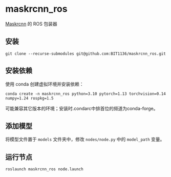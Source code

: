 # maskrcnn_ros

[Maskrcnn](https://github.com/BIT1136/Maskrcnn) 的 ROS 包装器

## 安装

    git clone --recurse-submodules git@github.com:BIT1136/maskrcnn_ros.git

## 安装依赖

使用 conda 创建虚拟环境并安装依赖：

    conda create -n maskrcnn_ros python=3.10 pytorch=1.13 torchvision=0.14 numpy=1.24 rospkg=1.5

可能兼容其它版本的环境；安装时.condarc中排首位的频道为conda-forge。

## 添加模型

将模型文件置于 `models` 文件夹中，修改 `nodes/node.py` 中的 `model_path` 变量。

## 运行节点

    roslaunch maskrcnn_ros node.launch
    
